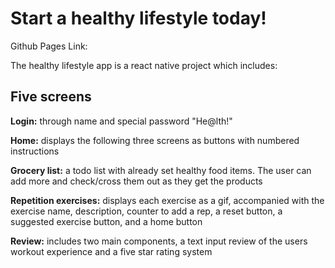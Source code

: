 <h1> Start a healthy lifestyle today! </h1>
<p> Github Pages Link: </p>

<p> The healthy lifestyle app is a react native project which includes:</p>

<h2>Five screens</h2>
<p><b>Login:</b>  through name and special password "He@lth!"</p> 
<p><b>Home:</b> displays the following three screens as buttons with numbered instructions</p>
<p><b>Grocery list:</b> a todo list with already set healthy food items. The user can add more and check/cross them out as they get the products</p>
<p><b>Repetition exercises:</b> displays each exercise as a gif, accompanied with the exercise name, description, counter to add a rep, a reset button, a suggested exercise button, and a home button</p>
<p><b>Review:</b> includes two main components, a text input review of the users workout experience and a five star rating system</p>



